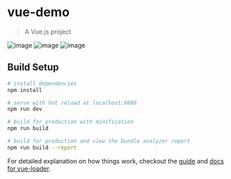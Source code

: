 # vue-demo

> A Vue.js project

![image](https://github.com/JaxBBLL/vue-admin-elementUI/raw/task/preview/1.png)
![image](https://raw.githubusercontent.com/JaxBBLL/vue-admin-elementUI/task/preview/1.png)
![image](https://raw.githubusercontent.com/JaxBBLL/vue-admin-elementUI/task/preview/2.png)

## Build Setup

``` bash
# install dependencies
npm install

# serve with hot reload at localhost:8080
npm run dev

# build for production with minification
npm run build

# build for production and view the bundle analyzer report
npm run build --report
```

For detailed explanation on how things work, checkout the [guide](http://vuejs-templates.github.io/webpack/) and [docs for vue-loader](http://vuejs.github.io/vue-loader).
